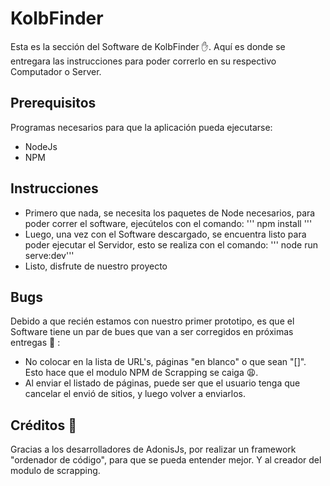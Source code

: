 # KolbFinder

Esta es la sección del Software de KolbFinder :hand:. Aquí es donde se entregara las instrucciones para poder correrlo en su respectivo Computador o Server.

## Prerequisitos
Programas necesarios para que la aplicación pueda ejecutarse:
* NodeJs
* NPM

## Instrucciones

* Primero que nada, se necesita los paquetes de Node necesarios, para poder correr el software, ejecútelos con el comando:
''' npm install '''
* Luego, una vez con el Software descargado, se encuentra listo para poder ejecutar el Servidor, esto se realiza con el comando:
''' node run serve:dev'''
* Listo, disfrute de nuestro proyecto

## Bugs
Debido a que recién estamos con nuestro primer prototipo, es que el Software tiene un par de bues que van a ser corregidos en próximas entregas :construction_worker: :

* No colocar en la lista de URL's, páginas "en blanco" o que sean "[]". Esto hace que el modulo NPM de Scrapping se caiga :weary:.
* Al enviar el listado de páginas, puede ser que el usuario tenga que cancelar el envió de sitios, y luego volver a enviarlos. 

## Créditos :clap:
Gracias a los desarrolladores de AdonisJs, por realizar un framework "ordenador de código", para que se pueda entender mejor. Y al creador del modulo de scrapping.
